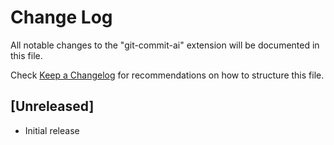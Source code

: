 # Change Log

All notable changes to the "git-commit-ai" extension will be documented in this file.

Check [Keep a Changelog](http://keepachangelog.com/) for recommendations on how to structure this file.

## [Unreleased]

- Initial release